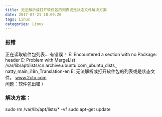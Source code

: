 ```yaml
---
title: 无法解析或打开软件包的列表或是状态文件解决方案
date: 2017-07-21 18:09:26
tags: Linux
categories: Linux
---
```

### 报错

正在读取软件包列表... 有错误！
E: Encountered a section with no Package: header
E: Problem with MergeList /var/lib/apt/lists/cn.archive.ubuntu.com_ubuntu_dists_
natty_main_i18n_Translation-en
E: 无法解析或打开软件包的列表或是状态文件。
  www.2cto.com  
问题：软件包出错
 /
### 解决方案：

sudo rm /var/lib/apt/lists/* -vf
sudo apt-get update
